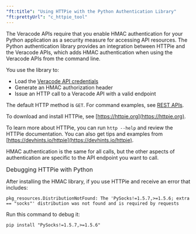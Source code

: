 ```yaml
---
"ft:title": "Using HTTPie with the Python Authentication Library"
"ft:prettyUrl": "c_httpie_tool"
---
```

The Veracode APIs require that you enable HMAC authentication for your Python application as a security measure for accessing API resources. The Python authentication library provides an integration between HTTPie and the Veracode APIs, which adds HMAC authentication when using the Veracode APIs from the command line.

You use the library to:

- Load the [Veracode API credentials](https://docs.veracode.com/r/c_api_credentials3)
- Generate an HMAC authorization header
- Issue an HTTP call to a Veracode API with a valid endpoint

The default HTTP method is `GET`. For command examples, see [REST APIs](https://docs.veracode.com/r/c_rest_intro).

To download and install HTTPie, see [https://httpie.org](https://httpie.org).

To learn more about HTTPie, you can run `http --help` and review the HTTPie documentation. You can also get tips and examples from [https://devhints.io/httpie](https://devhints.io/httpie).

HMAC authentication is the same for all calls, but the other aspects of authentication are specific to the API endpoint you want to call.

<p><span style="font-size: medium;">Debugging HTTPie with Python</span></p>

After installing the HMAC library, if you use HTTPie and receive an error that includes: 

```
pkg_resources.DistributionNotFound: The 'PySocks!=1.5.7,>=1.5.6; extra == "socks"' distribution was not found and is required by requests 
```

Run this command to debug it:

```shell
pip install "PySocks!=1.5.7,>=1.5.6"
```
